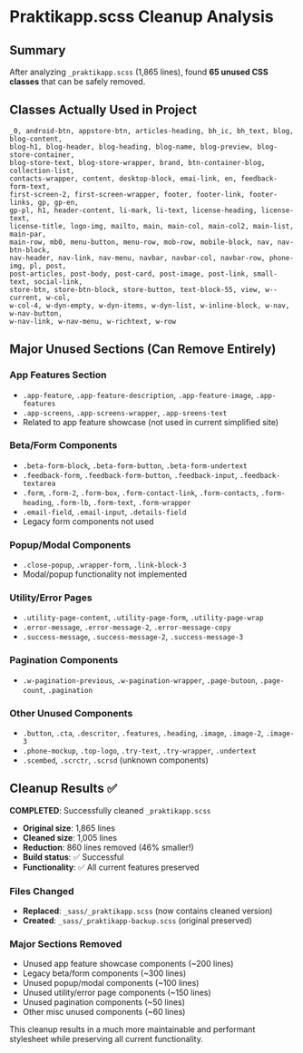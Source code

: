 # Praktikapp.scss Cleanup Analysis

## Summary
After analyzing `_praktikapp.scss` (1,865 lines), found **65 unused CSS classes** that can be safely removed.

## Classes Actually Used in Project
```
_0, android-btn, appstore-btn, articles-heading, bh_ic, bh_text, blog, blog-content, 
blog-h1, blog-header, blog-heading, blog-name, blog-preview, blog-store-container, 
blog-store-text, blog-store-wrapper, brand, btn-container-blog, collection-list, 
contacts-wrapper, content, desktop-block, emai-link, en, feedback-form-text, 
first-screen-2, first-screen-wrapper, footer, footer-link, footer-links, gp, gp-en, 
gp-pl, h1, header-content, li-mark, li-text, license-heading, license-text, 
license-title, logo-img, mailto, main, main-col, main-col2, main-list, main-par, 
main-row, mb0, menu-button, menu-row, mob-row, mobile-block, nav, nav-btn-block, 
nav-header, nav-link, nav-menu, navbar, navbar-col, navbar-row, phone-img, pl, post, 
post-articles, post-body, post-card, post-image, post-link, small-text, social-link, 
store-btn, store-btn-block, store-button, text-block-55, view, w--current, w-col, 
w-col-4, w-dyn-empty, w-dyn-items, w-dyn-list, w-inline-block, w-nav, w-nav-button, 
w-nav-link, w-nav-menu, w-richtext, w-row
```

## Major Unused Sections (Can Remove Entirely)

### App Features Section
- `.app-feature`, `.app-feature-description`, `.app-feature-image`, `.app-features`
- `.app-screens`, `.app-screens-wrapper`, `.app-sreens-text`
- Related to app feature showcase (not used in current simplified site)

### Beta/Form Components  
- `.beta-form-block`, `.beta-form-button`, `.beta-form-undertext`
- `.feedback-form`, `.feedback-form-button`, `.feedback-input`, `.feedback-textarea`
- `.form`, `.form-2`, `.form-box`, `.form-contact-link`, `.form-contacts`, `.form-heading`, `.form-lb`, `.form-text`, `.form-wrapper`
- `.email-field`, `.email-input`, `.details-field`
- Legacy form components not used

### Popup/Modal Components
- `.close-popup`, `.wrapper-form`, `.link-block-3`
- Modal/popup functionality not implemented

### Utility/Error Pages
- `.utility-page-content`, `.utility-page-form`, `.utility-page-wrap`
- `.error-message`, `.error-message-2`, `.error-message-copy`
- `.success-message`, `.success-message-2`, `.success-message-3`

### Pagination Components
- `.w-pagination-previous`, `.w-pagination-wrapper`, `.page-butoon`, `.page-count`, `.pagination`

### Other Unused Components
- `.button`, `.cta`, `.descritor`, `.features`, `.heading`, `.image`, `.image-2`, `.image-3`
- `.phone-mockup`, `.top-logo`, `.try-text`, `.try-wrapper`, `.undertext`
- `.scembed`, `.scrctr`, `.scrsd` (unknown components)

## Cleanup Results ✅

**COMPLETED**: Successfully cleaned `_praktikapp.scss`

- **Original size**: 1,865 lines
- **Cleaned size**: 1,005 lines  
- **Reduction**: 860 lines removed (46% smaller!)
- **Build status**: ✅ Successful
- **Functionality**: ✅ All current features preserved

### Files Changed
- **Replaced**: `_sass/_praktikapp.scss` (now contains cleaned version)
- **Created**: `_sass/_praktikapp-backup.scss` (original preserved)

### Major Sections Removed
- Unused app feature showcase components (~200 lines)
- Legacy beta/form components (~300 lines)  
- Unused popup/modal components (~100 lines)
- Unused utility/error page components (~150 lines)
- Unused pagination components (~50 lines)
- Other misc unused components (~60 lines)

This cleanup results in a much more maintainable and performant stylesheet while preserving all current functionality.
